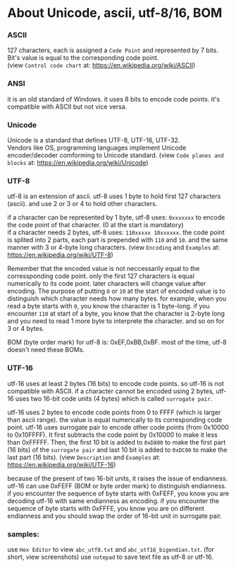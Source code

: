 
# About Unicode, ascii, utf-8/16, BOM

### ASCII
127 characters, each is assigned a `Code Point` and represented by 7 bits. Bit's value is equal to the corresponding code point.  
(view `Control code chart` at: https://en.wikipedia.org/wiki/ASCII)

### ANSI
it is an old standard of Windows. it uses 8 bits to encode code points. it's compatible with ASCII but not vice versa.

### Unicode
Unicode is a standard that defines UTF-8, UTF-16, UTF-32.  
Vendors like OS, programming languages implement Unicode encoder/decoder comforming to Unicode standard.
(view `Code planes and blocks` at: https://en.wikipedia.org/wiki/Unicode)

### UTF-8
utf-8 is an extension of ascii. utf-8 uses 1 byte to hold first 127 characters (ascii). and use 2 or 3 or 4 to hold other characters.

if a character can be represented by 1 byte, utf-8 uses: `0xxxxxxx` to encode the code point of that character. (0 at the start is mandatory)  
if a character needs 2 bytes, utf-8 uses: `110xxxxx 10xxxxxx`. the code point is splited into 2 parts, each part is prepended with `110` and `10`.
and the same manner with 3 or 4-byte long characters.
(view `Encoding` and `Examples` at: https://en.wikipedia.org/wiki/UTF-8)

Remember that the encoded value is not neccessarily equal to the corressponding code point.
only the first 127 characters is equal numerically to its code point. later characters will change value after encoding.
The purpose of putting `0` or `10` at the start of encoded value is to distinguish which character needs how many bytes. 
for example, when you read a byte starts with `0`, you know the character is 1 byte-long. 
if you encounter `110` at start of a byte, you know that the character is 2-byte long and you need to read 1 more byte to interprete the character. 
and so on for 3 or 4 bytes.

BOM (byte order mark) for utf-8 is: 0xEF,0xBB,0xBF. most of the time, utf-8 doesn't need these BOMs.

### UTF-16
utf-16 uses at least 2 bytes (16 bits) to encode code points. so utf-16 is not compatible with ASCII. 
if a character cannot be encoded using 2 bytes, utf-16 uses two 16-bit code units (4 bytes) which is called `surrogate pair`.

utf-16 uses 2 bytes to encode code points from 0 to FFFF (which is larger than ascii range). the value is equal numerically to its corresponding code point.
utf-16 uses surrogate pair to encode other code points (from 0x10000 to 0x10FFFF). It first subtracts the code point by 0x10000 to make it less than 0xFFFFF.
Then, the first 10 bit is added to `0xD800` to make the first part (16 bits) of the `surrogate pair` and last 10 bit is added to `0xDC00` to make the last part (16 bits).
(view `Description` and `Examples` at: https://en.wikipedia.org/wiki/UTF-16)

because of the present of two 16-bit units, it raises the issue of endianness. utf-16 can use 0xFEFF (BOM or byte order mark) to distinguish endianness.
if you encounter the sequence of byte starts with 0xFEFF, you know you are decoding utf-16 with same endianness as encoding.
if you encounter the sequence of byte starts with 0xFFFE, you know you are on different endianness and you should swap the order of 16-bit unit in surrogate pair.
 

### samples:
use `Hex Editor` to view `abc_utf8.txt` and `abc_utf16_bigendian.txt`. (for short, view screenshots)
use `notepad` to save text file as utf-8 or utf-16.


